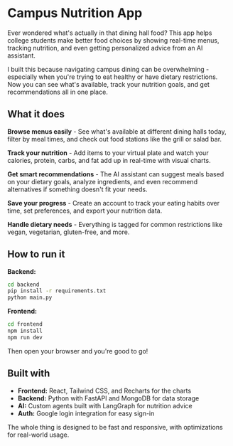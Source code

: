 # Campus Nutrition App

Ever wondered what's actually in that dining hall food? This app helps college students make better food choices by showing real-time menus, tracking nutrition, and even getting personalized advice from an AI assistant.

I built this because navigating campus dining can be overwhelming - especially when you're trying to eat healthy or have dietary restrictions. Now you can see what's available, track your nutrition goals, and get recommendations all in one place.

## What it does

**Browse menus easily** - See what's available at different dining halls today, filter by meal times, and check out food stations like the grill or salad bar.

**Track your nutrition** - Add items to your virtual plate and watch your calories, protein, carbs, and fat add up in real-time with visual charts.

**Get smart recommendations** - The AI assistant can suggest meals based on your dietary goals, analyze ingredients, and even recommend alternatives if something doesn't fit your needs.

**Save your progress** - Create an account to track your eating habits over time, set preferences, and export your nutrition data.

**Handle dietary needs** - Everything is tagged for common restrictions like vegan, vegetarian, gluten-free, and more.

## How to run it

**Backend:**
```bash
cd backend
pip install -r requirements.txt
python main.py
```

**Frontend:**
```bash
cd frontend
npm install
npm run dev
```

Then open your browser and you're good to go!

## Built with

- **Frontend:** React, Tailwind CSS, and Recharts for the charts
- **Backend:** Python with FastAPI and MongoDB for data storage
- **AI:** Custom agents built with LangGraph for nutrition advice
- **Auth:** Google login integration for easy sign-in

The whole thing is designed to be fast and responsive, with optimizations for real-world usage.


